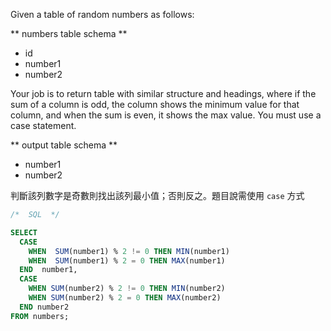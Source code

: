 Given a table of random numbers as follows:

** numbers table schema **

- id
- number1
- number2

Your job is to return table with similar structure and headings, where if the sum of a column is odd, the column shows the minimum value for that column, and when the sum is even, it shows the max value. You must use a case statement.

** output table schema **

- number1
- number2


判斷該列數字是奇數則找出該列最小值；否則反之。題目說需使用 `case` 方式


```sql
/*  SQL  */

SELECT
  CASE 
    WHEN  SUM(number1) % 2 != 0 THEN MIN(number1)
    WHEN  SUM(number1) % 2 = 0 THEN MAX(number1)
  END  number1,
  CASE
    WHEN SUM(number2) % 2 != 0 THEN MIN(number2)
    WHEN SUM(number2) % 2 = 0 THEN MAX(number2)
  END number2
FROM numbers;

```